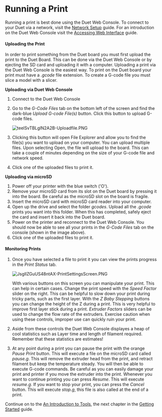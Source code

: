 # Running a Print

Running a print is best done using the Duet Web Console. To connect to your Duet via a network, visit the [Network Setup](http://promega.printm3d.com/books/user-manual/page/network-setup) guide. For an introduction on the Duet Web Console visit the [Accessing Web Interface](http://promega.printm3d.com/books/user-manual/page/accessing-web-interface) guide.

#### Uploading the Print

In order to print something from the Duet board you must first upload the print to the Duet Board. This can be done via the Duet Web Console or by ejecting the SD card and uploading it with a computer. Uploading a print via the Duet Web Console is the easiest way. To print on the Duet board your print must have a _.gcode_ file extension. To create a G-code file you must slice a model with a slicer.

**Uploading via Duet Web Console**

1. Connect to the Duet Web Console
2. Go to the _G-Code Files_ tab on the bottom left of the screen and find the dark-blue _Upload G-code File\(s\)_ button. Click this button to upload G-code files.

   ![teelSvTBLglN2A2B-Uploadfile.PNG](http://promega.printm3d.com/uploads/images/gallery/2018-06-Jun/scaled-840-0/teelSvTBLglN2A2B-Uploadfile.PNG)

3. Clicking this button will open File Explorer and allow you to find the file\(s\) you want to upload on your computer. You can upload multiple files. Upon selecting Open, the file will upload to the board. This can take a couple of minutes depending on the size of your G-code file and network speed. 
4. Click one of the uploaded files to print it.

**Uploading via microSD**

1. Power off your printer with the blue switch \('O'\).
2. Remove your microSD card from its slot on the Duet board by pressing it into the board. Be careful as the microSD slot on the board is fragile.
3. Insert the microSD card with microSD card reader into your computer.
4. Open up the drive and select the folder _gcodes_. Upload all the _.gcode_ prints you want into this folder. When this has completed, safely eject the card and insert it back into the Duet board.
5. Power on the printer and reconnect to the Duet Web Console. You should now be able to see all your prints in the _G-Code Files_ tab on the console \(shown in the image above\).
6. Click one of the uploaded files to print it.

#### Monitoring Prints

1. Once you have selected a file to print it you can view the prints progress in the _Print Status_ tab.

   ![JsgIIZGuUS48ntAX-PrintSettingsScreen.PNG](http://promega.printm3d.com/uploads/images/gallery/2018-06-Jun/scaled-840-0/JsgIIZGuUS48ntAX-PrintSettingsScreen.PNG)

    With various buttons on this screen you can manipulate your print. This can help in certain cases. Change the print speed with the _Speed Factor_ slider on the right. This can be helpful to slow down your print during tricky parts, such as the first layer. With the _Z Baby Stepping_ buttons you can change the height of the Z during a print. This is very helpful to improve first layer stick during a print. _Extruder Factors_ sliders can be used to change the flow rate of the extruders. Exercise caution when using these controls, improper use can quickly ruin your print.

2. Aside from these controls the Duet Web Console displayes a heap of cool statistics such as Layer time and length of filament required. Remember that these statistics are estimates!
3. At any point during a print you can pause the print with the orange _Pause Print_ button. This will execute a file on the microSD card called _pause.g_. This will remove the extruder head from the print, and retract filament but keep the temperature steady. You will then be able to execute G-code commands. Be careful as you can easily damage your print and printer if you move the extruder into the print. Whenever you want to continue printing you can press _Resume_. This will execute _resume.g_. If you want to stop your print, you can press the _Cancel_ button. This will execute _stop.g_, this file is also called at the end of a print.

Continue on to the [An Introduction to Tools](http://promega.printm3d.com/books/user-manual/page/an-introduction-to-tools), the next chapter in the [Getting Started](http://promega.printm3d.com/books/user-manual/chapter/getting-started) guide.

